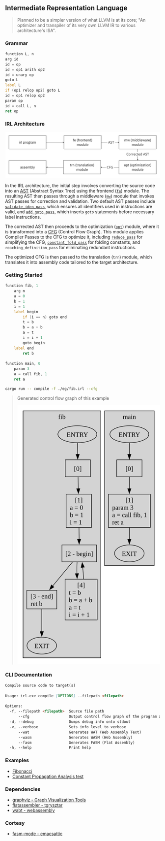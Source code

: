 ## Intermediate Representation Language
> Planned to be a simpler version of what LLVM is at its core; "An optimizer and transpiler of its very own LLVM IR to various architecture's ISA".

### Grammar
``` asm
function L, n
arg id
id = op
id = op1 arith op2
id = unary op
goto L
label L
if (op1 relop op2) goto L
id = op1 relop op2
param op
id = call L, n
ret op
```

### IRL Architecture
![IRL architecture](./resources/irl-architecture.jpg)

In the IRL architecture, the initial step involves converting the source code into an [AST](https://en.wikipedia.org/wiki/Abstract_syntax_tree) (Abstract Syntax Tree) using the frontend ([`fe`](./src/fe)) module. The resulting AST then passes through a middleware ([`mw`](./src/mw)) module that invokes AST passes for correction and validation. Two default AST passes include [`validate_iden_pass`](./src/mw/validate_iden_pass.rs), which ensures all identifiers used in instructions are valid, and [`add_goto_pass`](./src/mw/add_goto_pass.rs), which inserts `goto` statements before necessary label instructions.

The corrected AST then proceeds to the optimization ([`opt`](./src/opt)) module, where it is transformed into a [CFG](https://en.wikipedia.org/wiki/Control-flow_graph) (Control Flow Graph). This module applies Compiler Passes to the CFG to optimize it, including [`reduce_pass`](./src/opt/reduce_pass.rs) for simplifying the CFG, [`constant_fold_pass`](./src/opt/constant_propagation_pass.rs) for folding constants, and `reaching_definition_pass` for eliminating redundant instructions.

The optimized CFG is then passed to the translation (`trn`) module, which translates it into assembly code tailored to the target architecture.

### Getting Started
``` asm
function fib, 1
    arg n
    a = 0
    b = 1
    i = 1
    label begin
        if (i == n) goto end
        t = b
        b = a + b
        a = t
        i = i + 1
        goto begin
    label end
        ret b

function main, 0
    param 3
    a = call fib, 1
    ret a
```
``` bash
cargo run -- compile -f ./eg/fib.irl --cfg
```
> Generated control flow graph of this example
> 
> ![Control Flow Graph of example fib](./eg/fib.irl.dot.svg)

### CLI Documentation
```md
Compile source code to target(s)

Usage: irl.exe compile [OPTIONS] --filepath <filepath>

Options:
  -f, --filepath <filepath>  Source file path
      --cfg                  Output control flow graph of the program as a svg
  -d, --debug                Dumps debug info onto stdout
  -v, --verbose              Sets info level to verbose
      --wat                  Generates WAT (Web Assembly Text)
      --wasm                 Generates WASM (Web Assembly)
      --fasm                 Generates FASM (Flat Assembly)
  -h, --help                 Print help
```

### Examples
- [Fibonacci](./eg/fib.irl)
- [Constant Propagation Analysis test](./eg/constant_propagation_test.irl)

### Dependencies
- [graphviz - Graph Visualization Tools](https://graphviz.org/download/)
- [flatassembler - tgrysztar](https://flatassembler.net/)
- [wabt - webassembly](https://github.com/WebAssembly/wabt)

### Cortesy
- [fasm-mode - emacsattic](https://github.com/emacsattic/fasm-mode/)
